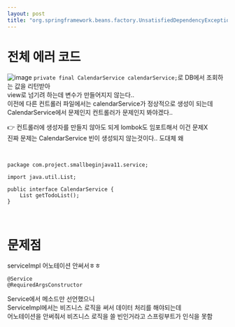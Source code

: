 ```yaml
---
layout: post
title: "org.springframework.beans.factory.UnsatisfiedDependencyException"
---
```


# 전체 에러 코드
![image](https://user-images.githubusercontent.com/86642180/158614077-abb4a492-9898-4c49-9326-fd1e030f0119.png)
`private final CalendarService calendarService;`로 DB에서 조회하는 값을 리턴받아  
view로 넘기려 하는데 변수가 만들어지지 않는다..  
이전에 다른 컨트롤러 파일에서는 calendarService가 정상적으로 생성이 되는데
CalendarService에서 문제인지 컨트롤러가 문제인지 봐야겠다..  

👉 컨트롤러에 생성자를 만들지 않아도 되게 lombok도 임포트해서 이건 문제X  
진짜 문제는 CalendarService 빈이 생성되지 않는것이다..  도대체 왜  

<br>

```
package com.project.smallbeginjava11.service;

import java.util.List;

public interface CalendarService {
    List getTodoList();
}

```
<br>

# 문제점
serviceImpl 어노테이션 안써서ㅎㅎ  
```
@Service
@RequiredArgsConstructor
```
Service에서 메소드만 선언했으니  
ServiceImpl에서는 비즈니스 로직을 써서 데이터 처리를 해야되는데  
어노테이션을 안써줘서 비즈니스 로직을 쓸 빈인거라고 스프링부트가 인식을 못함
